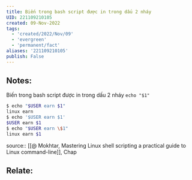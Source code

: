 ```yaml
---
title: Biến trong bash script được in trong dấu 2 nháy
UID: 221109210105
created: 09-Nov-2022
tags:
  - 'created/2022/Nov/09'
  - 'evergreen'
  - 'permanent/fact'
aliases: '221109210105'
publish: False
---
```

## Notes:
Biến trong bash script được in trong dấu 2 nháy `echo "$1"`
```bash
$ echo "$USER earn $1"
linux earn
$ echo '$USER earn $1'
$USER earn $1
$ echo "$USER earn \$1"
linux earn $1
```
source:: [[@ Mokhtar, Mastering Linux shell scripting a practical guide to Linux command-line]], Chap

## Relate:
